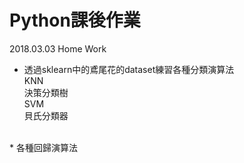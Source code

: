 #  Python課後作業
2018.03.03 Home Work
* 透過sklearn中的鳶尾花的dataset練習各種分類演算法</br>
KNN</br>
決策分類樹</br>
SVM</br>
貝氏分類器</br>
</br>
* 各種回歸演算法
